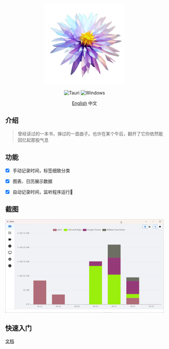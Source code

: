 <div align="center">
  <a href="https://shion.app/" target="_blank">
    <img src="./src-tauri/icons/128x128@2x.png" alt="logo">
  </a>

![Tauri](https://img.shields.io/badge/tauri-%2324C8DB.svg?style=for-the-badge&logo=tauri&logoColor=%23FFFFFF)
![Windows](https://img.shields.io/badge/Windows-0078D6?style=for-the-badge&logo=windows&logoColor=white)

  <a href="./README.md">English</a>
  中文
</div>



## 介绍

> 曾经读过的一本书，弹过的一首曲子。也许在某个午后，翻开了它你依然能回忆起那股气息




## 功能

- [x] 手动记录时间，标签细致分类
- [x] 图表、日历展示数据
- [x] 自动记录时间，监听程序运行🚧



## 截图

![overview](docs/overview.png)




## 快速入门

[文档](https://shion.app/zh/)

